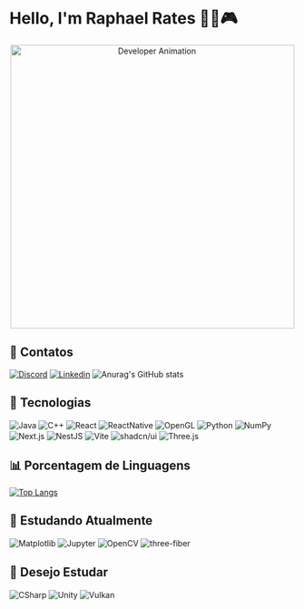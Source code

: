 # Hello, I'm Raphael Rates 👋🏻🎮

<div align="center">
  <img src="https://raw.githubusercontent.com/gist/patevs/b007a0e98fb216438d4cbf559fac4166/raw/88f20c9d749d756be63f22b09f3c4ac570bc5101/programming.gif" alt="Developer Animation" width="500px">
</div>

## 📱 Contatos
[![Discord](https://img.shields.io/badge/Discord-7289DA?style=for-the-badge&logo=discord&logoColor=white)](https://discord.com/etezikarapha)
[![Linkedin](https://img.shields.io/badge/LinkedIn-0077B5?style=for-the-badge&logo=linkedin&logoColor=white)](https://www.linkedin.com/in/raphael-rates-201919266/)
![Anurag's GitHub stats](https://github-readme-stats.vercel.app/api?username=RaphaelRates&show_icons=true&theme=tokyonight)

## 🚀 Tecnologias
<div style="display: inline-block;">
    <img align="center" alt="Java" src="https://img.shields.io/badge/java-%23ED8B00.svg?style=for-the-badge&logo=java&logoColor=white"/>
    <img align="center" alt="C++" src="https://img.shields.io/badge/C++-%2300599C.svg?style=for-the-badge&logo=c%2B%2B&logoColor=white"/>
    <img align="center" alt="React" src="https://img.shields.io/badge/React-20232A?style=for-the-badge&logo=react&logoColor=61DAFB"/>
    <img align="center" alt="ReactNative" src="https://img.shields.io/badge/React_Native-20232A?style=for-the-badge&logo=react&logoColor=61DAFB"/>
    <img align="center" alt="OpenGL" src="https://img.shields.io/badge/OpenGL-5586A4?style=for-the-badge&logo=opengl&logoColor=white"/>
    <img align="center" alt="Python" src="https://img.shields.io/badge/Python-3776AB?style=for-the-badge&logo=python&logoColor=white"/>
    <img align="center" alt="NumPy" src="https://img.shields.io/badge/NumPy-013243?style=for-the-badge&logo=numpy&logoColor=white"/>
    <img align="center" alt="Next.js" src="https://img.shields.io/badge/Next.js-000000?style=for-the-badge&logo=nextdotjs&logoColor=white"/>
    <img align="center" alt="NestJS" src="https://img.shields.io/badge/NestJS-E0234E?style=for-the-badge&logo=nestjs&logoColor=white"/>
    <img align="center" alt="Vite" src="https://img.shields.io/badge/Vite-646CFF?style=for-the-badge&logo=vite&logoColor=white"/>
    <img align="center" alt="shadcn/ui" src="https://img.shields.io/badge/shadcn/ui-111827?style=for-the-badge&logo=tailwindcss&logoColor=white"/>
    <img align="center" alt="Three.js" src="https://img.shields.io/badge/Three.js-000000?style=for-the-badge&logo=three.js&logoColor=white"/>
</div>

## 📊 Porcentagem de Linguagens
[![Top Langs](https://github-readme-stats.vercel.app/api/top-langs/?username=RaphaelRates&layout=donut-vertical)](https://github.com/anuraghazra/github-readme-stats)

## 🌱 Estudando Atualmente
<div style="display: inline-block;">     
    <img align="center" alt="Matplotlib" src="https://img.shields.io/badge/Matplotlib-11557C?style=for-the-badge&logo=matplotlib&logoColor=white"/>
    <img align="center" alt="Jupyter" src="https://img.shields.io/badge/Jupyter-F37626?style=for-the-badge&logo=jupyter&logoColor=white"/>
   <img align="center" alt="OpenCV" src="https://img.shields.io/badge/OpenCV-5C3EE8?style=for-the-badge&logo=opencv&logoColor=white"/>
   <img align="center" alt="three-fiber" src="https://img.shields.io/badge/three--fiber-000000?style=for-the-badge&logo=three.js&logoColor=white"/>
</div>

## 🔮 Desejo Estudar
<div style="display: inline-block;">
    <img align="center" alt="CSharp" src="https://img.shields.io/badge/C%23-239120?style=for-the-badge&logo=c-sharp&logoColor=white"/>
    <img align="center" alt="Unity" src="https://img.shields.io/badge/Unity-100000?style=for-the-badge&logo=unity&logoColor=white"/>
    <img align="center" alt="Vulkan" src="https://img.shields.io/badge/Vulkan-B7410E?style=for-the-badge&logo=vulkan&logoColor=white"/>
</div>
